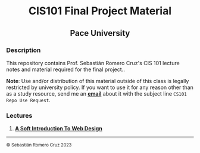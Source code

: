 <h1 align=center>CIS101 Final Project Material</h1>

<h2 align=center>Pace University</h2>

### Description

This repository contains Prof. Sebastián Romero Cruz's CIS 101 lecture notes and material required for the final project..

**Note**: Use and/or distribution of this material outside of this class is legally restricted by university policy. If you want to use it for any reason other than as a study
resource, send me an [**email**](mailto:scruz3@pace.edu) about it with the subject line `CS101 Repo Use Request`.

### Lectures

1. [**A Soft Introduction To Web Design**](lectures/01_hello_world/)

---

<sub>© Sebastián Romero Cruz 2023</sub>
